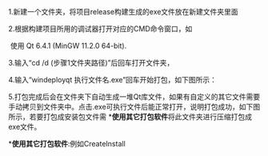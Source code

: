 1.新建一个文件夹，将项目release构建生成的exe文件放在新建文件夹里面

2.根据构建项目所用的调试器打开对应的CMD命令窗口，如

​        使用 Qt 6.4.1 (MinGW 11.2.0 64-bit).

 3.输入“cd /d (步骤1文件夹路径)”后回车打开文件夹，

4.输入“windeployqt 执行文件名.exe”回车开始打包，如下图所示：



5.打包完成后会在文件夹下自动生成一堆Qt库文件，如果有自定义的其它文件需要手动拷贝到文件夹中。点击.exe可执行文件后能正常打开，说明打包成功，如下图所示，若要打包成安装包文件需 ***使用其它打包软件**将此文件夹进行压缩打包成exe文件。



 ***使用其它打包软件**:例如CreateInstall